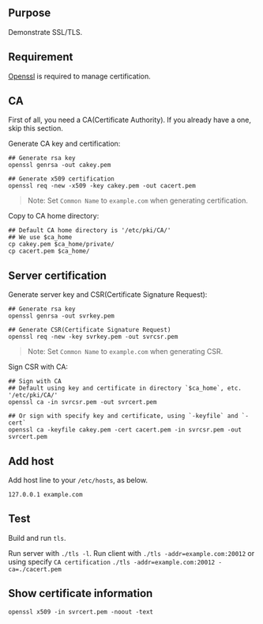 ## Purpose

Demonstrate SSL/TLS.

## Requirement

[Openssl](https://www.openssl.org/) is required to manage certification.

## CA

First of all, you need a CA(Certificate Authority).
If you already have a one, skip this section.

Generate CA key and certification:

```
## Generate rsa key
openssl genrsa -out cakey.pem

## Generate x509 certification
openssl req -new -x509 -key cakey.pem -out cacert.pem
```

> Note: Set `Common Name` to `example.com` when generating certification.

Copy to CA home directory:

```
## Default CA home directory is '/etc/pki/CA/'
## We use $ca_home
cp cakey.pem $ca_home/private/
cp cacert.pem $ca_home/
```

## Server certification

Generate server key and CSR(Certificate Signature Request):

```
## Generate rsa key
openssl genrsa -out svrkey.pem

## Generate CSR(Certificate Signature Request)
openssl req -new -key svrkey.pem -out svrcsr.pem

```

> Note: Set `Common Name` to `example.com` when generating CSR.

Sign CSR with CA:

```
## Sign with CA
## Default using key and certificate in directory `$ca_home`, etc. '/etc/pki/CA/'
openssl ca -in svrcsr.pem -out svrcert.pem

## Or sign with specify key and certificate, using `-keyfile` and `-cert`
openssl ca -keyfile cakey.pem -cert cacert.pem -in svrcsr.pem -out svrcert.pem
```

## Add host

Add host line to your `/etc/hosts`, as below.

```
127.0.0.1 example.com
```

## Test

Build and run `tls`.

Run server with `./tls -l`.
Run client with `./tls -addr=example.com:20012` 
    or using specify `CA certification` `./tls -addr=example.com:20012 -ca=./cacert.pem`

## Show certificate information

```
openssl x509 -in svrcert.pem -noout -text
```

